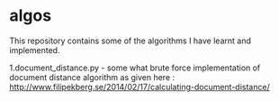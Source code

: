 # algos

This repository contains some of the algorithms I have learnt and implemented.

1.document_distance.py - some what brute force implementation of document distance algorithm as given here : http://www.filipekberg.se/2014/02/17/calculating-document-distance/
